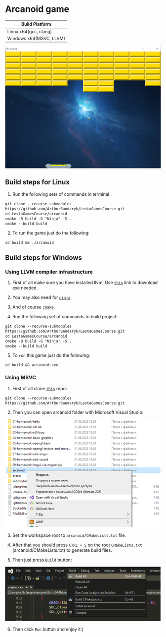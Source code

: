 # Arcanoid game

Build Platform          |
------------------------|
Linux x64(gcc, clang)   |
Windows x64(MSVC, LLVM) |

![Arcanoid](help-imgs/game.png)

## Build steps for Linux

1. Run the following sets of commands in terminal:

```
git clone --recurse-submodules https://github.com/ArthurBandaryk/LestaGamesCourse.git
cd LestaGamesCourse/arcanoid
cmake -B build -G "Ninja" -S .
cmake --build build

```

2. To run the game just do the following:

```
cd build && ./arcanoid

```

## Build steps for Windows

### Using LLVM compiler infrastructure

1. First of all make sure you have installed llvm. Use [`this`](https://github.com/llvm/llvm-project/releases/tag/llvmorg-15.0.7) link to download exe needed.

2. You may also need for [`ninja`](https://github.com/ninja-build/ninja/releases).
3.  And of course [`cmake`](https://cmake.org/download/#latest).

4. Run the following set of commands to build project:

```
git clone --recurse-submodules https://github.com/ArthurBandaryk/LestaGamesCourse.git
cd LestaGamesCourse/arcanoid
cmake -B build -G "Ninja" -S .
cmake --build build

```

5. To `run` this game just do the following:

```
cd build && arcanoid.exe

```

### Using MSVC

1. First of all clone [`this`](https://github.com/ArthurBandaryk/LestaGamesCourse) repo:

```
git clone --recurse-submodules https://github.com/ArthurBandaryk/LestaGamesCourse.git

```

2. Then you can open arcanoid folder with Microsoft Visual Studio:

![Open with MSVC](help-imgs/open.png)

3. Set the workspace root to `arcanoid/CMakeLists.txt` file. 

4. After that you should press `CTRL + S` on the root `CMakeLists.txt` (arcanoid/CMakeLists.txt) to generate build files.

5. Then just press `Build` button:

![Build with MSVC](help-imgs/build.png)

6. Then click `Run` button and enjoy it:)
